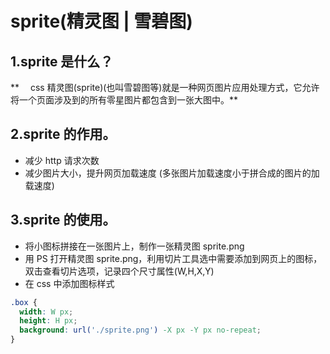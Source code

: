 # sprite(精灵图 | 雪碧图)

## 1.sprite 是什么？

**　 css 精灵图(sprite)(也叫雪碧图等)就是一种网页图片应用处理方式，它允许将一个页面涉及到的所有零星图片都包含到一张大图中。**

## 2.sprite 的作用。

- 减少 http 请求次数
- 减少图片大小，提升网页加载速度 (多张图片加载速度小于拼合成的图片的加载速度)

## 3.sprite 的使用。

- 将小图标拼接在一张图片上，制作一张精灵图 sprite.png
- 用 PS 打开精灵图 sprite.png，利用切片工具选中需要添加到网页上的图标，双击查看切片选项，记录四个尺寸属性(W,H,X,Y)
- 在 css 中添加图标样式

```css
.box {
  width: W px;
  height: H px;
  background: url('./sprite.png') -X px -Y px no-repeat;
}
```
